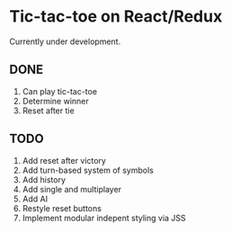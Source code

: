 # Tic-tac-toe on React/Redux

Currently under development.

## DONE
1. Can play tic-tac-toe
2. Determine winner
3. Reset after tie

## TODO
1. Add reset after victory
2. Add turn-based system of symbols
3. Add history
4. Add single and multiplayer
5. Add AI
6. Restyle reset buttons
7. Implement modular indepent styling via JSS